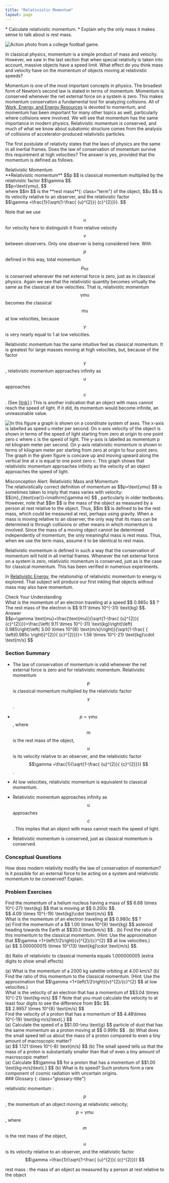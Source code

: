 ```yaml
---
title: "Relativistic Momentum"
layout: page
---
```


<div class="abstract" markdown="1">
* Calculate relativistic momentum.
* Explain why the only mass it makes sense to talk about is rest mass.
</div>

![Action photo from a college football game.](../resources/Figure_29_05_01a.jpg "Momentum is an important concept for these football players from the University of California at Berkeley and the University of California at Davis. Players with more mass often have a larger impact because their momentum is larger. For objects moving at relativistic speeds, the effect is even greater. (credit: John Martinez Pavliga)")


In classical physics, momentum is a simple product of mass and velocity.
However, we saw in the last section that when special relativity is taken into
account, massive objects have a speed limit. What effect do you think mass and
velocity have on the momentum of objects moving at relativistic speeds?

Momentum is one of the most important concepts in physics. The broadest form of
Newton’s second law is stated in terms of momentum. Momentum is conserved
whenever the net external force on a system is zero. This makes momentum
conservation a fundamental tool for analyzing collisions. All
of [Work, Energy, and Energy Resources](/m42145) is devoted to momentum, and
momentum has been important for many other topics as well, particularly where
collisions were involved. We will see that momentum has the same importance in
modern physics. Relativistic momentum is conserved, and much of what we know
about subatomic structure comes from the analysis of collisions of
accelerator-produced relativistic particles.

The first postulate of relativity states that the laws of physics are the same
in all inertial frames. Does the law of conservation of momentum survive this
requirement at high velocities? The answer is yes, provided that the momentum is
defined as follows.

<div class="note" data-has-label="true" data-label="" markdown="1">
<div class="title">
Relativistic Momentum
</div>
**Relativistic momentum**  $$p $$
 is classical momentum multiplied by the relativistic factor  $$\gamma  $$.

<div class="equation" >
 $$p=\text{γmu}, $$
</div>
where  $$m $$
 is the **rest mass**{: class="term"} of the object,  $$u $$
 is its velocity relative to an observer, and the relativistic factor

<div class="equation" >
 $$\gamma =\frac{1}{\sqrt{1-\frac{ {u}^{2}}{ {c}^{2}}}}. $$
</div>
</div>

Note that we use $$u $$ for velocity here to distinguish it from relative
velocity $$v $$ between observers. Only one observer is being considered here.
With $$p $$ defined in this way, total momentum $${p}_{\text{tot}} $$ is
conserved whenever the net external force is zero, just as in classical physics.
Again we see that the relativistic quantity becomes virtually the same as the
classical at low velocities. That is, relativistic momentum $$\text{γmu} $$
becomes the classical $$\text{mu} $$ at low velocities, because $$\gamma $$ is
very nearly equal to 1 at low velocities.

Relativistic momentum has the same intuitive feel as classical momentum. It is
greatest for large masses moving at high velocities, but, because of the factor
$$\gamma $$ , relativistic momentum approaches infinity as $$u $$ approaches $$c
$$ .
(See [[link]](#fs-id2691532).) This is another indication that an object with
mass cannot reach the speed of light. If it did, its momentum would become
infinite, an unreasonable value.

![ In this figure a graph is shown on a coordinate system of axes. The x-axis is labelled as speed u meter per second. On x-axis velocity of the object is shown in terms of the speed of light starting from zero at origin to one point zero c where c is the speed of light. The y-axis is labelled as momentum p rel kilogram meter per second. On y-axis relativistic momentum is shown in terms of kilogram meter per starting from zero at origin to four point zero. The graph in the given figure is concave up and moving upward along the vertical line at x is equal to one point zero c. This graph shows that relativistic momentum approaches infinity as the velocity of an object approaches the speed of light.](../resources/Figure_29_05_02a.jpg "Relativistic momentum approaches infinity as the velocity of an object approaches the speed of light.")


<div class="note" data-has-label="true" data-label="" markdown="1">
<div class="title">
Misconception Alert: Relativistic Mass and Momentum
</div>
The relativistically correct definition of momentum as  $$p=\text{γmu} $$
 is sometimes taken to imply that mass varies with velocity:  $${m}_{\text{var}}=\mathrm{\gamma m} $$ ,
 particularly in older textbooks. However, note that  $$m $$
 is the mass of the object as measured by a person at rest relative to the object. Thus,  $$m $$
 is defined to be the rest mass, which could be measured at rest, perhaps using gravity. When a mass is moving relative to an observer, the only way that its mass can be determined is through collisions or other means in which momentum is involved. Since the mass of a moving object cannot be determined independently of momentum, the only meaningful mass is rest mass. Thus, when we use the term mass, assume it to be identical to rest mass.

</div>

Relativistic momentum is defined in such a way that the conservation of momentum
will hold in all inertial frames. Whenever the net external force on a system is
zero, relativistic momentum is conserved, just as is the case for classical
momentum. This has been verified in numerous experiments.

In [Relativistic Energy](/m42546), the relationship of relativistic momentum to
energy is explored. That subject will produce our first inkling that objects
without mass may also have momentum.

<div class="exercise"  data-label="">
<div class="title">
Check Your Understanding
</div>
<div class="problem"  markdown="1">
What is the momentum of an electron traveling at a speed  $$ 0.985c $$ ?
 The rest mass of the electron is  $$ 9.11 \times 10^{-31}  \text{kg} $$.

</div>
<div class="solution" >
<div class="title">
Answer
</div>
<div class="equation" >
 $$p=\gamma \text{mu}=\frac{\text{mu}}{\sqrt{1-\frac{ {u}^{2}}{ {c}^{2}}}}=\frac{\left( 9.11 \times 10^{-31}  \text{kg}\right)\left( 0.985\right)\left( 3.00 \times 10^{8}  \text{m/s}\right)}{\sqrt{1-\frac{ { \left(0.985c \right)}^{2}}{ {c}^{2}}}}= 1.56 \times 10^{-21}  \text{kg}\cdot \text{m/s} $$
</div>
</div>
</div>

### Section Summary

* The law of conservation of momentum is valid whenever the net external force
  is zero and for relativistic momentum. Relativistic momentum $$p $$ is
  classical momentum multiplied by the relativistic factor $$\gamma $$ .

* $$p=\text{γmu} $$ , where $$m $$ is the rest mass of the object, $$u $$ is its
  velocity relative to an observer, and the relativistic factor $$\gamma
  =\frac{1}{\sqrt{1-\frac{ {u}^{2}}{ {c}^{2}}}} $$ .

* At low velocities, relativistic momentum is equivalent to classical momentum.
* Relativistic momentum approaches infinity as $$u $$ approaches $$c $$ . This
  implies that an object with mass cannot reach the speed of light.
* Relativistic momentum is conserved, just as classical momentum is conserved.

### Conceptual Questions

<div class="exercise" data-element-type="conceptual-questions">
<div class="problem" markdown="1">
How does modern relativity modify the law of conservation of momentum?

</div>
</div>

<div class="exercise" data-element-type="conceptual-questions">
<div class="problem" markdown="1">
Is it possible for an external force to be acting on a system and relativistic momentum to be conserved? Explain.

</div>
</div>

### Problem Exercises

<div class="exercise" data-element-type="problem-exercises">
<div class="problem" markdown="1">
Find the momentum of a helium nucleus having a mass of  $$ 6.68 \times 10^{-27} \text{kg} $$
 that is moving at  $$ 0.200c $$.

</div>
<div class="solution" markdown="1">
 $$ 4.09 \times 10^{-19} \text{kg}\cdot \text{m/s} $$
</div>
</div>

<div class="exercise" data-element-type="problem-exercises">
<div class="problem" markdown="1">
What is the momentum of an electron traveling at  $$ 0.980c $$ ?

</div>
</div>

<div class="exercise" data-element-type="problem-exercises">
<div class="problem" markdown="1">
(a) Find the momentum of a  $$ 1.00 \times 10^{9}  \text{kg} $$
 asteroid heading towards the Earth at  $$30.0 \text{km/s} $$ .
 (b) Find the ratio of this momentum to the classical momentum. (Hint: Use the approximation that  $$\gamma =1+\left(1/2\right){v}^{2}/{c}^{2} $$
 at low velocities.)

</div>
<div class="solution" markdown="1">
(a)  $$ 3.000000015 \times 10^{13}  \text{kg}\cdot \text{m/s} $$.

(b) Ratio of relativistic to classical momenta equals 1.000000005 (extra digits
to show small effects)

</div>
</div>

<div class="exercise" data-element-type="problem-exercises">
<div class="problem" markdown="1">
(a) What is the momentum of a 2000 kg satellite orbiting at 4.00 km/s? (b) Find the ratio of this momentum to the classical momentum. (Hint: Use the approximation that  $$\gamma =1+\left(1/2\right){v}^{2}/{c}^{2} $$
 at low velocities.)

</div>
</div>

<div class="exercise" data-element-type="problem-exercises">
<div class="problem" markdown="1">
What is the velocity of an electron that has a momentum of  $$3.04 \times 10^{-21} \text{kg⋅m/s} $$ ?
 Note that you must calculate the velocity to at least four digits to see the difference from  $$c $$.

</div>
<div class="solution" markdown="1">
 $$ 2.9957 \times 10^{8}  \text{m/s} $$
</div>
</div>

<div class="exercise" data-element-type="problem-exercises">
<div class="problem" markdown="1">
Find the velocity of a proton that has a momentum of  $$ 4.48\times 10^{-19} \text{kg⋅m/s}\text{.} $$
</div>
</div>

<div class="exercise" data-element-type="problem-exercises">
<div class="problem" markdown="1">
(a) Calculate the speed of a  $$1.00-\mu \text{g} $$
 particle of dust that has the same momentum as a proton moving at  $$ 0.999c $$ .
 (b) What does the small speed tell us about the mass of a proton compared to even a tiny amount of macroscopic matter?

</div>
<div class="solution" markdown="1">
(a)  $$ 1.121 \times 10^{-8} \text{m/s} $$
(b) The small speed tells us that the mass of a proton is substantially smaller than that of even a tiny amount of macroscopic matter!

</div>
</div>

<div class="exercise" data-element-type="problem-exercises">
<div class="problem" markdown="1">
(a) Calculate  $$\gamma  $$
 for a proton that has a momentum of  $$1.00 \text{kg⋅m/s}\text{.} $$
 (b) What is its speed? Such protons form a rare component of cosmic radiation with uncertain origins.

</div>
</div>

<div class="glossary" markdown="1">
### Glossary
{: class="glossary-title"}

relativistic momentum
:  $$p $$ , the momentum of an object moving at relativistic velocity;
$$p=\text{γmu} $$ , where $$m $$ is the rest mass of the object, $$u $$ is its
velocity relative to an observer, and the relativistic factor $$\gamma
=\frac{1}{\sqrt{1-\frac{ {u}^{2}}{ {c}^{2}}}} $$

rest mass
: the mass of an object as measured by a person at rest relative to the object

</div>
